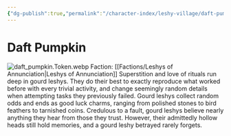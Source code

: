 ```yaml
---
{"dg-publish":true,"permalink":"/character-index/leshy-village/daft-pumpkin/","title":"Daft Pumpkin","tags":["JournalEntryPage","Leshy","NPC"],"created":"2025-05-30T19:47:50.000-05:00"}
---
```


# Daft Pumpkin
![daft_pumpkin.Token.webp](/img/user/Assets/Voidbound%20token%20images/daft_pumpkin.Token.webp)
Faction: [[Factions/Leshys of Annunciation\|Leshys of Annunciation]]
Superstition and love of rituals run deep in gourd leshys. They do their best to exactly reproduce what worked before with every trivial activity, and change seemingly random details when attempting tasks they previously failed. Gourd leshys collect random odds and ends as good luck charms, ranging from polished stones to bird feathers to tarnished coins. Credulous to a fault, gourd leshys believe nearly anything they hear from those they trust. However, their admittedly hollow heads still hold memories, and a gourd leshy betrayed rarely forgets.